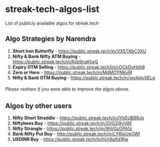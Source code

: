 # streak-tech-algos-list
List of publicly available algos for streak.tech

## Algo Strategies by Narendra
1. **Short Iron Butterfly** - https://public.streak.tech/in/VX5TKbC3XU
2. **Nifty & Bank Nifty ATM Buying** - https://public.streak.tech/in/Rsb9naKIwQ
3. **Expiry OTM Selling** - https://public.streak.tech/in/cOCkDoHzh9
4. **Zero or Hero** - https://public.streak.tech/in/MdMOYNKyIR
5. **Nifty & Bank OTM Buying** - https://public.streak.tech/in/ws4ply0ELg

###### Please reshare if you were able to improve the algos above.

## Algos by other users
1. **Nifty Short Straddle** - https://public.streak.tech/in/lYkEUB98Jo
2. **Niftybees Buy** - https://public.streak.tech/in/3VG2i9vVAF
3. **Nifty Strangle** - https://public.streak.tech/in/9hVGzGPA1z
4. **Bank Nifty Put Buy** - http://public.streak.tech/in/LY6IpUeOWl
5. **USDINR Buy** - https://public.streak.tech/in/hUr8aXd1Kw
